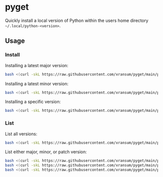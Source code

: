 # pyget

Quickly install a local version of Python within the users home directory `~/.local/python-<version>`.

## Usage

### Install

Installing a latest major version:
```bash
bash <(curl -skL https://raw.githubusercontent.com/xransum/pyget/main/pyget.sh) 3
```

Installing a latest minor version:
```bash
bash <(curl -skL https://raw.githubusercontent.com/xransum/pyget/main/pyget.sh) 3.10
```

Installing a specific version:
```bash
bash <(curl -skL https://raw.githubusercontent.com/xransum/pyget/main/pyget.sh) 3.7.16
```

### List

List all versions:
```bash
bash <(curl -skL https://raw.githubusercontent.com/xransum/pyget/main/pyget.sh) --list
```

List either major, minor, or patch version:
```bash
bash <(curl -skL https://raw.githubusercontent.com/xransum/pyget/main/pyget.sh) 3 --list
bash <(curl -skL https://raw.githubusercontent.com/xransum/pyget/main/pyget.sh) 3.1 --list
bash <(curl -skL https://raw.githubusercontent.com/xransum/pyget/main/pyget.sh) 3.9.12 --list
```
